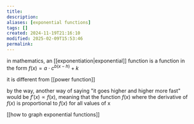 ```yaml
---
title: 
description: 
aliases: [exponential functions]
tags: []
created: 2024-11-19T21:16:10
modified: 2025-02-09T15:53:46
permalink:
---
```


in mathematics, an [[exponentiation|exponential]] function is a function in the form $f(x)=a\cdot c^{b(x-h)}+k$

it is different from [[power function]]

by the way, another way of saying "it goes higher and higher more fast" would be $f'(x)\propto f(x)$, meaning that the function $f(x)$ where the derivative of $f(x)$ is proportional to $f(x)$ for all values of x

[[how to graph exponential functions]]
